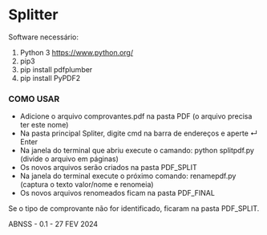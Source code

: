 # Splitter

Software necessário: 
  1. Python 3 https://www.python.org/
  2. pip3
  3. pip install pdfplumber 
  4. pip install PyPDF2

### COMO USAR
   * Adicione o arquivo comprovantes.pdf na pasta PDF (o arquivo precisa ter este nome)
   * Na pasta principal Spliter, digite cmd na barra de endereços e aperte ↵ Enter
   * Na janela do terminal que abriu execute o camando: python splitpdf.py (divide o arquivo em páginas)
   * Os novos arquivos serão criados na pasta PDF_SPLIT
   * Na janela do terminal execute o próximo comando: renamepdf.py (captura o texto valor/nome e renomeia)
   * Os novos arquivos renomeados ficam na pasta PDF_FINAL

Se o tipo de comprovante não for identificado, ficaram na pasta PDF_SPLIT.

ABNSS - 0.1 - 27 FEV 2024
